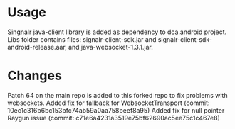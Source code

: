# Usage
Singnalr java-client library is added as dependency to dca.android project. Libs folder contains files: signalr-client-sdk.jar and signalr-client-sdk-android-release.aar, and java-websocket-1.3.1.jar.

# Changes
 
Patch 64 on the main repo is added to this forked repo to fix problems with websockets. 
Added fix for fallback for WebsocketTransport (commit: 10ec1c316b6bc153bfc74ab59a0aa758beef8a95)
Added fix for null pointer Raygun issue (commit: c71e6a4231a3519e75bf62690ac5ee75c1c467e8)
